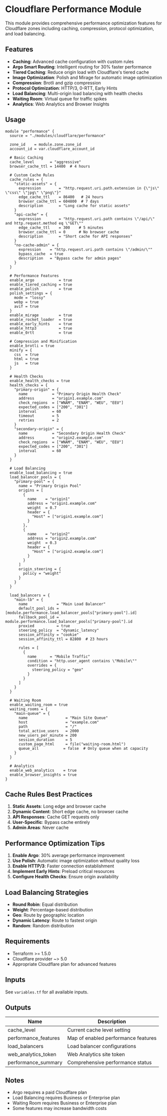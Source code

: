# Cloudflare Performance Module

This module provides comprehensive performance optimization features for
Cloudflare zones including caching, compression, protocol optimization, and load
balancing.

## Features

- **Caching**: Advanced cache configuration with custom rules
- **Argo Smart Routing**: Intelligent routing for 30% faster performance
- **Tiered Caching**: Reduce origin load with Cloudflare's tiered cache
- **Image Optimization**: Polish and Mirage for automatic image optimization
- **Compression**: Brotli and gzip compression
- **Protocol Optimization**: HTTP/3, 0-RTT, Early Hints
- **Load Balancing**: Multi-origin load balancing with health checks
- **Waiting Room**: Virtual queue for traffic spikes
- **Analytics**: Web Analytics and Browser Insights

## Usage

```hcl
module "performance" {
  source = "./modules/cloudflare/performance"

  zone_id    = module.zone.zone_id
  account_id = var.cloudflare_account_id

  # Basic Caching
  cache_level       = "aggressive"
  browser_cache_ttl = 14400  # 4 hours

  # Custom Cache Rules
  cache_rules = {
    "static-assets" = {
      expression        = "http.request.uri.path.extension in {\"js\" \"css\" \"jpg\" \"png\"}"
      edge_cache_ttl    = 86400   # 24 hours
      browser_cache_ttl = 604800  # 7 days
      description       = "Long cache for static assets"
    }
    "api-cache" = {
      expression        = "http.request.uri.path contains \"/api/\" and http.request.method eq \"GET\""
      edge_cache_ttl    = 300    # 5 minutes
      browser_cache_ttl = 0      # No browser cache
      description       = "Short cache for API responses"
    }
    "no-cache-admin" = {
      expression    = "http.request.uri.path contains \"/admin/\""
      bypass_cache  = true
      description   = "Bypass cache for admin pages"
    }
  }

  # Performance Features
  enable_argo           = true
  enable_tiered_caching = true
  enable_polish         = true
  polish_settings = {
    mode = "lossy"
    webp = true
    avif = true
  }
  enable_mirage         = true
  enable_rocket_loader  = true
  enable_early_hints    = true
  enable_http3          = true
  enable_0rtt           = true

  # Compression and Minification
  enable_brotli = true
  minify = {
    css  = true
    html = true
    js   = true
  }

  # Health Checks
  enable_health_checks = true
  health_checks = {
    "primary-origin" = {
      name           = "Primary Origin Health Check"
      address        = "origin1.example.com"
      check_regions  = ["WNAM", "ENAM", "WEU", "EEU"]
      expected_codes = ["200", "301"]
      interval       = 60
      timeout        = 5
      retries        = 2
    }
    "secondary-origin" = {
      name           = "Secondary Origin Health Check"
      address        = "origin2.example.com"
      check_regions  = ["WNAM", "ENAM", "WEU", "EEU"]
      expected_codes = ["200", "301"]
      interval       = 60
    }
  }

  # Load Balancing
  enable_load_balancing = true
  load_balancer_pools = {
    "primary-pool" = {
      name = "Primary Origin Pool"
      origins = [
        {
          name    = "origin1"
          address = "origin1.example.com"
          weight  = 0.7
          header = {
            "Host" = ["origin1.example.com"]
          }
        },
        {
          name    = "origin2"
          address = "origin2.example.com"
          weight  = 0.3
          header = {
            "Host" = ["origin2.example.com"]
          }
        }
      ]
      origin_steering = {
        policy = "weight"
      }
    }
  }

  load_balancers = {
    "main-lb" = {
      name             = "Main Load Balancer"
      default_pool_ids = [module.performance.load_balancer_pools["primary-pool"].id]
      fallback_pool_id = module.performance.load_balancer_pools["primary-pool"].id
      proxied          = true
      steering_policy  = "dynamic_latency"
      session_affinity = "cookie"
      session_affinity_ttl = 82800  # 23 hours

      rules = [
        {
          name      = "Mobile Traffic"
          condition = "http.user_agent contains \"Mobile\""
          overrides = {
            steering_policy = "geo"
          }
        }
      ]
    }
  }

  # Waiting Room
  enable_waiting_room = true
  waiting_rooms = {
    "main-queue" = {
      name                 = "Main Site Queue"
      host                 = "example.com"
      path                 = "/"
      total_active_users   = 2000
      new_users_per_minute = 200
      session_duration     = 5
      custom_page_html     = file("waiting-room.html")
      queue_all           = false  # Only queue when at capacity
    }
  }

  # Analytics
  enable_web_analytics    = true
  enable_browser_insights = true
}
```

## Cache Rules Best Practices

1. **Static Assets**: Long edge and browser cache
2. **Dynamic Content**: Short edge cache, no browser cache
3. **API Responses**: Cache GET requests only
4. **User-Specific**: Bypass cache entirely
5. **Admin Areas**: Never cache

## Performance Optimization Tips

1. **Enable Argo**: 30% average performance improvement
2. **Use Polish**: Automatic image optimization without quality loss
3. **Enable HTTP/3**: Faster connection establishment
4. **Implement Early Hints**: Preload critical resources
5. **Configure Health Checks**: Ensure origin availability

## Load Balancing Strategies

- **Round Robin**: Equal distribution
- **Weight**: Percentage-based distribution
- **Geo**: Route by geographic location
- **Dynamic Latency**: Route to fastest origin
- **Random**: Random distribution

## Requirements

- Terraform >= 1.5.0
- Cloudflare provider ~> 5.0
- Appropriate Cloudflare plan for advanced features

## Inputs

See `variables.tf` for all available inputs.

## Outputs

| Name                 | Description                         |
| -------------------- | ----------------------------------- |
| cache_level          | Current cache level setting         |
| performance_features | Map of enabled performance features |
| load_balancers       | Load balancer configurations        |
| web_analytics_token  | Web Analytics site token            |
| performance_summary  | Comprehensive performance status    |

## Notes

- Argo requires a paid Cloudflare plan
- Load Balancing requires Business or Enterprise plan
- Waiting Room requires Business or Enterprise plan
- Some features may increase bandwidth costs
